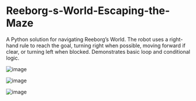 # Reeborg-s-World-Escaping-the-Maze
A Python solution for navigating Reeborg’s World. The robot uses a right-hand rule to reach the goal, turning right when possible, moving forward if clear, or turning left when blocked. Demonstrates basic loop and conditional logic.

![image](https://github.com/user-attachments/assets/994b043e-57b8-44d5-8c09-8892b359a56e)

![image](https://github.com/user-attachments/assets/b8d705aa-2711-4a92-bac0-eef310f2383b)

![image](https://github.com/user-attachments/assets/f1fe12c8-ff30-4864-b8ba-fb733371471c)
